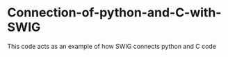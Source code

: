 # Connection-of-python-and-C-with-SWIG
This code acts as an example of how SWIG connects python and C code
